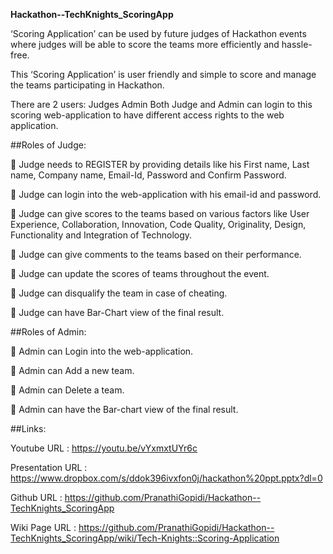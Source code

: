 **Hackathon--TechKnights_ScoringApp**

‘Scoring Application’ can be used by future judges of Hackathon events where judges will be able to score the teams more efficiently and hassle-free.

This ‘Scoring Application’ is user friendly and simple to score and manage the teams participating in Hackathon.

There are 2 users: Judges Admin Both Judge and Admin can login to this scoring web-application to have different access rights to the web application.

##Roles of Judge:

	Judge needs to REGISTER by providing details like his First name, Last name, Company name, Email-Id, Password and Confirm Password.

	Judge can login into the web-application with his email-id and password.

	Judge can give scores to the teams based on various factors like User Experience, Collaboration, Innovation, Code Quality, Originality, Design, Functionality and Integration of Technology.

	Judge can give comments to the teams based on their performance.

	Judge can update the scores of teams throughout the event.

	Judge can disqualify the team in case of cheating.

	Judge can have Bar-Chart view of the final result.

##Roles of Admin:

	Admin can Login into the web-application.

	Admin can Add a new team.

	Admin can Delete a team.

	Admin can have the Bar-chart view of the final result.

##Links:

Youtube URL : https://youtu.be/vYxmxtUYr6c

Presentation URL : https://www.dropbox.com/s/ddok396ivxfon0j/hackathon%20ppt.pptx?dl=0

Github URL : https://github.com/PranathiGopidi/Hackathon--TechKnights_ScoringApp

Wiki Page URL : https://github.com/PranathiGopidi/Hackathon--TechKnights_ScoringApp/wiki/Tech-Knights::Scoring-Application
